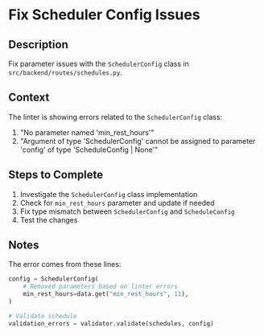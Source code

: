 # Fix Scheduler Config Issues

## Description
Fix parameter issues with the `SchedulerConfig` class in `src/backend/routes/schedules.py`.

## Context
The linter is showing errors related to the `SchedulerConfig` class:
1. "No parameter named 'min_rest_hours'" 
2. "Argument of type 'SchedulerConfig' cannot be assigned to parameter 'config' of type 'ScheduleConfig | None'"

## Steps to Complete
1. Investigate the `SchedulerConfig` class implementation
2. Check for `min_rest_hours` parameter and update if needed
3. Fix type mismatch between `SchedulerConfig` and `ScheduleConfig`
4. Test the changes

## Notes
The error comes from these lines:
```python
config = SchedulerConfig(
    # Removed parameters based on linter errors
    min_rest_hours=data.get("min_rest_hours", 11),
)

# Validate schedule
validation_errors = validator.validate(schedules, config)
```
